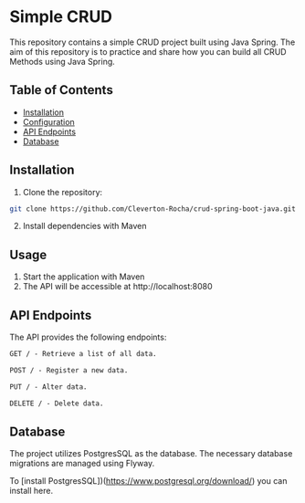 # Simple CRUD
This repository contains a simple CRUD project built using Java Spring. The aim of this repository is to practice and share how you can build all CRUD Methods using Java Spring.

## Table of Contents

- [Installation](#installation)
- [Configuration](#configuration)
- [API Endpoints](#api-endpoints)
- [Database](#database)

## Installation

1. Clone the repository:

```bash
git clone https://github.com/Cleverton-Rocha/crud-spring-boot-java.git
```

2. Install dependencies with Maven

## Usage

1. Start the application with Maven
2. The API will be accessible at http://localhost:8080


## API Endpoints
The API provides the following endpoints:

```markdown
GET / - Retrieve a list of all data.

POST / - Register a new data.

PUT / - Alter data.

DELETE / - Delete data.
```

## Database
The project utilizes PostgresSQL as the database. The necessary database migrations are managed using Flyway.

To [install PostgresSQL])(https://www.postgresql.org/download/) you can install here.
